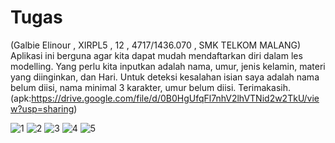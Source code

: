 # Tugas
(Galbie Elinour , XIRPL5 , 12 , 4717/1436.070 , SMK TELKOM MALANG)
Aplikasi ini berguna agar kita dapat mudah mendaftarkan diri dalam les modelling. Yang perlu kita inputkan adalah nama, umur, jenis kelamin, materi yang diinginkan, dan Hari. Untuk deteksi kesalahan isian saya adalah nama belum diisi, nama minimal 3 karakter, umur belum diisi. Terimakasih. (apk:https://drive.google.com/file/d/0B0HgUfqFl7nhV2lhVTNid2w2TkU/view?usp=sharing)

![1](https://cloud.githubusercontent.com/assets/21336880/18416739/99b0ab4a-7846-11e6-914e-c2c643a176a4.jpg)
![2](https://cloud.githubusercontent.com/assets/21336880/18416744/c2899036-7846-11e6-8c83-dfc2d516e4d6.jpg)
![3](https://cloud.githubusercontent.com/assets/21336880/18416747/da201ac6-7846-11e6-923b-d10af81ce7c6.jpg)
![4](https://cloud.githubusercontent.com/assets/21336880/18416749/fb43c3e2-7846-11e6-90e0-7278c40342ac.jpg)
![5](https://cloud.githubusercontent.com/assets/21336880/18416758/213db2d8-7847-11e6-81ea-8738f1812349.jpg)
